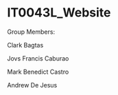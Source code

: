 # IT0043L_Website

Group Members:

Clark Bagtas

Jovs Francis Caburao

Mark Benedict Castro

Andrew De Jesus